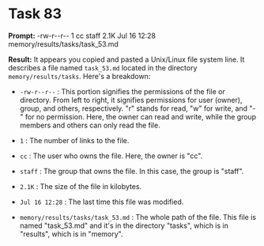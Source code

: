 # Task 83

**Prompt:** -rw-r--r--  1 cc  staff   2.1K Jul 16 12:28 memory/results/tasks/task_53.md

**Result:**
It appears you copied and pasted a Unix/Linux file system line. It describes a file named `task_53.md` located in the directory `memory/results/tasks`. Here's a breakdown:

- `-rw-r--r--` : This portion signifies the permissions of the file or directory. From left to right, it signifies permissions for user (owner), group, and others, respectively. "r" stands for read, "w" for write, and "-" for no permission. Here, the owner can read and write, while the group members and others can only read the file. 

- `1` : The number of links to the file.

- `cc` : The user who owns the file. Here, the owner is "cc".

- `staff` : The group that owns the file. In this case, the group is "staff".

- `2.1K` : The size of the file in kilobytes.

- `Jul 16 12:28` : The last time this file was modified.

- `memory/results/tasks/task_53.md` : The whole path of the file. This file is named "task_53.md" and it's in the directory "tasks", which is in "results", which is in "memory".

